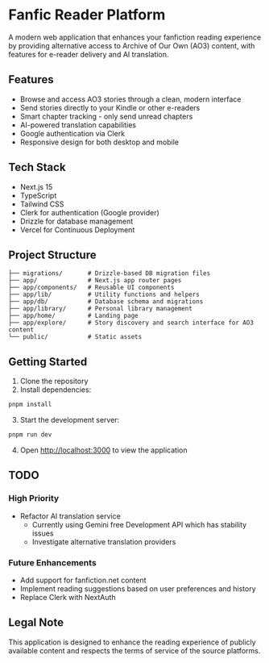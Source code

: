 # Fanfic Reader Platform

A modern web application that enhances your fanfiction reading experience by providing alternative access to Archive of Our Own (AO3) content, with features for e-reader delivery and AI translation.

## Features

- Browse and access AO3 stories through a clean, modern interface
- Send stories directly to your Kindle or other e-readers
- Smart chapter tracking - only send unread chapters
- AI-powered translation capabilities
- Google authentication via Clerk
- Responsive design for both desktop and mobile

## Tech Stack

- Next.js 15
- TypeScript
- Tailwind CSS
- Clerk for authentication (Google provider)
- Drizzle for database management
- Vercel for Continuous Deployment


## Project Structure

```
├── migrations/       # Drizzle-based DB migration files
├── app/              # Next.js app router pages
├── app/components/   # Reusable UI components
├── app/lib/          # Utility functions and helpers
├── app/db/           # Database schema and migrations
├── app/library/      # Personal library management
├── app/home/         # Landing page
├── app/explore/      # Story discovery and search interface for AO3 content
└── public/           # Static assets

```

## Getting Started

1. Clone the repository
2. Install dependencies:

```bash
pnpm install
```

3. Start the development server:

```bash
pnpm run dev
```

4. Open [http://localhost:3000](http://localhost:3000) to view the application


## TODO

### High Priority

- Refactor AI translation service
  - Currently using Gemini free Development API which has stability issues
  - Investigate alternative translation providers

### Future Enhancements

- Add support for fanfiction.net content
- Implement reading suggestions based on user preferences and history
- Replace Clerk with NextAuth

## Legal Note

This application is designed to enhance the reading experience of publicly available content and respects the terms of service of the source platforms.
